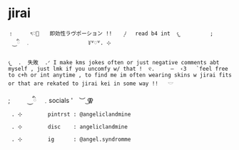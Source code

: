 # jirai 
`﹗  　　ৎ♡゙　　即効性ラヴポーション !!　　 ͈ﾉ 　read b4 int  𐔌 　　     ;　　⠀⏝ི　﹒                  ꒦꒷♡꒷. ⊹`
            
    𐔌  .  失敗  .ᐟ I make kms jokes often or just negative comments abt myself , just lmk if you uncomfy w/ that !  ୧.     —  ‹𝟹   `feel free to c+h or int anytime , to find me im often wearing skins w jirai fits or that are rekated to jirai kei in some way !!   𓎟

    
      
  ;　　⠀⏝ི　﹒socials  '　︶ ͜⚢   
` . ⊹        pintrst : @angeliclandmine`
 
` . ⊹        disc    : angeliclandmine`
 
` . ⊹        ig      : @angel.syndromme`
